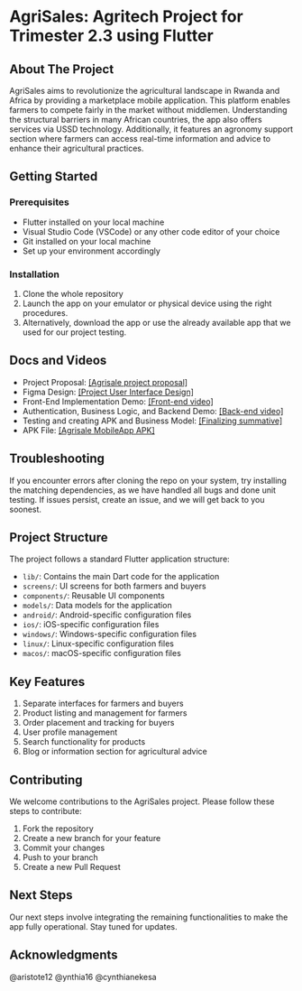 # AgriSales: Agritech Project for Trimester 2.3 using Flutter

## About The Project

AgriSales aims to revolutionize the agricultural landscape in Rwanda and Africa by providing a marketplace mobile application. This platform enables farmers to compete fairly in the market without middlemen. Understanding the structural barriers in many African countries, the app also offers services via USSD technology. Additionally, it features an agronomy support section where farmers can access real-time information and advice to enhance their agricultural practices.

## Getting Started

### Prerequisites
- Flutter installed on your local machine
- Visual Studio Code (VSCode) or any other code editor of your choice
- Git installed on your local machine
- Set up your environment accordingly

### Installation
1. Clone the whole repository
2. Launch the app on your emulator or physical device using the right procedures.
3. Alternatively, download the app or use the already available app that we used for our project testing.

## Docs and Videos
- Project Proposal: [[Agrisale project proposal]](https://docs.google.com/document/d/1miVxpPlrHXNANIehPhZvftHHxF1OOzooBq3_m38gU2g/edit?usp=sharing)
- Figma Design: [[Project User Interface Design]](https://www.figma.com/design/uFf9JQbFSYzUokgaVqPLnS/AgriSales-(Community)-FlutterDevs%F0%9F%98%82Lol?node-id=0-1&t=qENXlbv1eKP7TPV4-1)
- Front-End Implementation Demo: [[Front-end video]](https://raw.githubusercontent.com/Ynthia16/AgriSales_MobileApp/main/AgrisalesDemo.mp4)
- Authentication, Business Logic, and Backend Demo: [[Back-end video]](https://docs.google.com/document/d/1HoI0YJonEkHeSNBto90n9Nwogaq2uMm7FoKUA8chwgo/edit?usp=sharing)
- Testing and creating APK and Business Model: [[Finalizing summative]]()
- APK File: [[Agrisale MobileApp APK]](https://drive.google.com/file/d/1NgSb9HHm0hRRqzmQkz75oFUiHOeXrica/view?usp=drive_web) 

## Troubleshooting
If you encounter errors after cloning the repo on your system, try installing the matching dependencies, as we have handled all bugs and done unit testing. If issues persist, create an issue, and we will get back to you soonest.

## Project Structure

The project follows a standard Flutter application structure:

- `lib/`: Contains the main Dart code for the application
- `screens/`: UI screens for both farmers and buyers
- `components/`: Reusable UI components
- `models/`: Data models for the application
- `android/`: Android-specific configuration files
- `ios/`: iOS-specific configuration files
- `windows/`: Windows-specific configuration files
- `linux/`: Linux-specific configuration files
- `macos/`: macOS-specific configuration files

## Key Features

1. Separate interfaces for farmers and buyers
2. Product listing and management for farmers
3. Order placement and tracking for buyers
4. User profile management
5. Search functionality for products
6. Blog or information section for agricultural advice

## Contributing

We welcome contributions to the AgriSales project. Please follow these steps to contribute:

1. Fork the repository
2. Create a new branch for your feature
3. Commit your changes
4. Push to your branch
5. Create a new Pull Request

## Next Steps
Our next steps involve integrating the remaining functionalities to make the app fully operational. Stay tuned for updates.

## Acknowledgments
@aristote12 @ynthia16 @cynthianekesa
